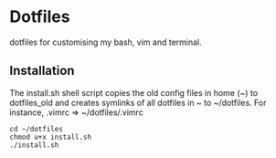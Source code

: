 # Dotfiles

dotfiles for customising my bash, vim and terminal.

## Installation

The install.sh shell script copies the old config files in home (~) to dotfiles_old and creates symlinks of all dotfiles in ~ to ~/dotfiles. For instance, .vimrc => ~/dotfiles/.vimrc

```
cd ~/dotfiles
chmod u+x install.sh
./install.sh
```

